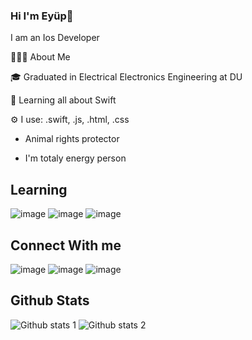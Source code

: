 ### Hi I'm Eyüp👋
I am an Ios Developer


👨🏻‍💻 About Me

🎓 Graduated in Electrical Electronics  Engineering at DU 

🌱 Learning all about Swift

⚙️ I use: .swift, .js, .html, .css

- Animal rights protector

- I'm totaly energy person


## Learning 

![image](https://user-images.githubusercontent.com/98653691/190925903-0ca426c8-2581-4ce6-a86c-9fc6a8da5533.png)
![image](https://user-images.githubusercontent.com/98653691/190925916-7ecad7b6-ad59-4e5c-86c6-b54de126e8e8.png)
![image](https://user-images.githubusercontent.com/98653691/190925924-40b903ff-3388-4bb5-8945-9dc3a10c5d6c.png)

## Connect With me
![image](https://user-images.githubusercontent.com/98653691/190926903-a5ba96e8-6253-4b18-b2f5-860f2ad945be.png)
![image](https://user-images.githubusercontent.com/98653691/190926914-147c1137-f4cb-4a86-84c2-a7f9713b9a6a.png)
![image](https://user-images.githubusercontent.com/98653691/190926941-a87f7382-dbbf-4e38-86d8-de593e0a5e94.png)




## Github Stats
![Github stats 1](https://github-readme-stats.vercel.app/api?username=Eyupemre13&show_icons=true&theme=gradient) 
![Github stats 2](https://github-readme-stats.vercel.app/api?username=Eyupemre13&show_icons=true&theme=radical)





